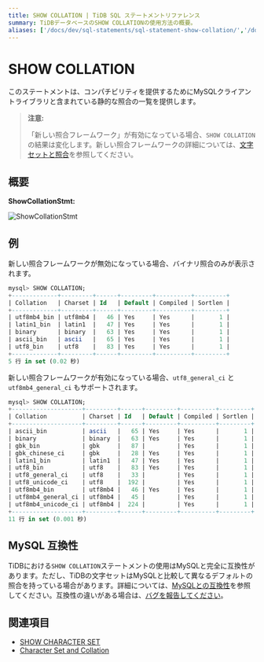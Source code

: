 ```yaml
---
title: SHOW COLLATION | TiDB SQL ステートメントリファレンス
summary: TiDBデータベースのSHOW COLLATIONの使用方法の概要。
aliases: ['/docs/dev/sql-statements/sql-statement-show-collation/','/docs/dev/reference/sql/statements/show-collation/']
---
```


# SHOW COLLATION

このステートメントは、コンパチビリティを提供するためにMySQLクライアントライブラリと含まれている静的な照合の一覧を提供します。

> **注意:**
>
> 「新しい照合フレームワーク」が有効になっている場合、`SHOW COLLATION`の結果は変化します。新しい照合フレームワークの詳細については、[文字セットと照合](/character-set-and-collation.md#new-framework-for-collations)を参照してください。

## 概要

**ShowCollationStmt:**

![ShowCollationStmt](/media/sqlgram/ShowCollationStmt.png)

## 例

新しい照合フレームワークが無効になっている場合、バイナリ照合のみが表示されます。

```sql
mysql> SHOW COLLATION;
+-------------+---------+------+---------+----------+---------+
| Collation   | Charset | Id   | Default | Compiled | Sortlen |
+-------------+---------+------+---------+----------+---------+
| utf8mb4_bin | utf8mb4 |   46 | Yes     | Yes      |       1 |
| latin1_bin  | latin1  |   47 | Yes     | Yes      |       1 |
| binary      | binary  |   63 | Yes     | Yes      |       1 |
| ascii_bin   | ascii   |   65 | Yes     | Yes      |       1 |
| utf8_bin    | utf8    |   83 | Yes     | Yes      |       1 |
+-------------+---------+------+---------+----------+---------+
5 行 in set (0.02 秒)
```

新しい照合フレームワークが有効になっている場合、`utf8_general_ci` と `utf8mb4_general_ci` もサポートされます。

```sql
mysql> SHOW COLLATION;
+--------------------+---------+------+---------+----------+---------+
| Collation          | Charset | Id   | Default | Compiled | Sortlen |
+--------------------+---------+------+---------+----------+---------+
| ascii_bin          | ascii   |   65 | Yes     | Yes      |       1 |
| binary             | binary  |   63 | Yes     | Yes      |       1 |
| gbk_bin            | gbk     |   87 |         | Yes      |       1 |
| gbk_chinese_ci     | gbk     |   28 | Yes     | Yes      |       1 |
| latin1_bin         | latin1  |   47 | Yes     | Yes      |       1 |
| utf8_bin           | utf8    |   83 | Yes     | Yes      |       1 |
| utf8_general_ci    | utf8    |   33 |         | Yes      |       1 |
| utf8_unicode_ci    | utf8    |  192 |         | Yes      |       1 |
| utf8mb4_bin        | utf8mb4 |   46 | Yes     | Yes      |       1 |
| utf8mb4_general_ci | utf8mb4 |   45 |         | Yes      |       1 |
| utf8mb4_unicode_ci | utf8mb4 |  224 |         | Yes      |       1 |
+--------------------+---------+------+---------+----------+---------+
11 行 in set (0.001 秒)
```

## MySQL 互換性

TiDBにおける`SHOW COLLATION`ステートメントの使用はMySQLと完全に互換性があります。ただし、TiDBの文字セットはMySQLと比較して異なるデフォルトの照合を持っている場合があります。詳細については、[MySQLとの互換性](/mysql-compatibility.md)を参照してください。互換性の違いがある場合は、[バグを報告してください](https://docs.pingcap.com/tidb/stable/support)。

## 関連項目

* [SHOW CHARACTER SET](/sql-statements/sql-statement-show-character-set.md)
* [Character Set and Collation](/character-set-and-collation.md)